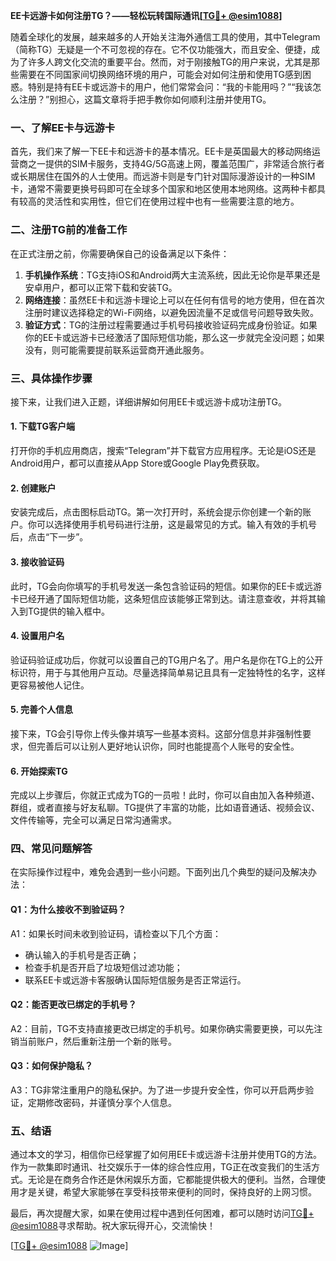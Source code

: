**EE卡远游卡如何注册TG？——轻松玩转国际通讯[[TG💪+ @esim1088](https://t.me/s/esim1088)]**

随着全球化的发展，越来越多的人开始关注海外通信工具的使用，其中Telegram（简称TG）无疑是一个不可忽视的存在。它不仅功能强大，而且安全、便捷，成为了许多人跨文化交流的重要平台。然而，对于刚接触TG的用户来说，尤其是那些需要在不同国家间切换网络环境的用户，可能会对如何注册和使用TG感到困惑。特别是持有EE卡或远游卡的用户，他们常常会问：“我的卡能用吗？”“我该怎么注册？”别担心，这篇文章将手把手教你如何顺利注册并使用TG。

### **一、了解EE卡与远游卡**
首先，我们来了解一下EE卡和远游卡的基本情况。EE卡是英国最大的移动网络运营商之一提供的SIM卡服务，支持4G/5G高速上网，覆盖范围广，非常适合旅行者或长期居住在国外的人士使用。而远游卡则是专门针对国际漫游设计的一种SIM卡，通常不需要更换号码即可在全球多个国家和地区使用本地网络。这两种卡都具有较高的灵活性和实用性，但它们在使用过程中也有一些需要注意的地方。

### **二、注册TG前的准备工作**
在正式注册之前，你需要确保自己的设备满足以下条件：
1. **手机操作系统**：TG支持iOS和Android两大主流系统，因此无论你是苹果还是安卓用户，都可以正常下载和安装TG。
2. **网络连接**：虽然EE卡和远游卡理论上可以在任何有信号的地方使用，但在首次注册时建议选择稳定的Wi-Fi网络，以避免因流量不足或信号问题导致失败。
3. **验证方式**：TG的注册过程需要通过手机号码接收验证码完成身份验证。如果你的EE卡或远游卡已经激活了国际短信功能，那么这一步就完全没问题；如果没有，则可能需要提前联系运营商开通此服务。

### **三、具体操作步骤**
接下来，让我们进入正题，详细讲解如何用EE卡或远游卡成功注册TG。

#### **1. 下载TG客户端**
打开你的手机应用商店，搜索“Telegram”并下载官方应用程序。无论是iOS还是Android用户，都可以直接从App Store或Google Play免费获取。

#### **2. 创建账户**
安装完成后，点击图标启动TG。第一次打开时，系统会提示你创建一个新的账户。你可以选择使用手机号码进行注册，这是最常见的方式。输入有效的手机号后，点击“下一步”。

#### **3. 接收验证码**
此时，TG会向你填写的手机号发送一条包含验证码的短信。如果你的EE卡或远游卡已经开通了国际短信功能，这条短信应该能够正常到达。请注意查收，并将其输入到TG提供的输入框中。

#### **4. 设置用户名**
验证码验证成功后，你就可以设置自己的TG用户名了。用户名是你在TG上的公开标识符，用于与其他用户互动。尽量选择简单易记且具有一定独特性的名字，这样更容易被他人记住。

#### **5. 完善个人信息**
接下来，TG会引导你上传头像并填写一些基本资料。这部分信息并非强制性要求，但完善后可以让别人更好地认识你，同时也能提高个人账号的安全性。

#### **6. 开始探索TG**
完成以上步骤后，你就正式成为TG的一员啦！此时，你可以自由加入各种频道、群组，或者直接与好友私聊。TG提供了丰富的功能，比如语音通话、视频会议、文件传输等，完全可以满足日常沟通需求。

### **四、常见问题解答**
在实际操作过程中，难免会遇到一些小问题。下面列出几个典型的疑问及解决办法：

#### **Q1：为什么接收不到验证码？**
A1：如果长时间未收到验证码，请检查以下几个方面：
- 确认输入的手机号是否正确；
- 检查手机是否开启了垃圾短信过滤功能；
- 联系EE卡或远游卡客服确认国际短信服务是否正常运行。

#### **Q2：能否更改已绑定的手机号？**
A2：目前，TG不支持直接更改已绑定的手机号。如果你确实需要更换，可以先注销当前账户，然后重新注册一个新的账号。

#### **Q3：如何保护隐私？**
A3：TG非常注重用户的隐私保护。为了进一步提升安全性，你可以开启两步验证，定期修改密码，并谨慎分享个人信息。

### **五、结语**
通过本文的学习，相信你已经掌握了如何用EE卡或远游卡注册并使用TG的方法。作为一款集即时通讯、社交娱乐于一体的综合性应用，TG正在改变我们的生活方式。无论是在商务合作还是休闲娱乐方面，它都能提供极大的便利。当然，合理使用才是关键，希望大家能够在享受科技带来便利的同时，保持良好的上网习惯。

最后，再次提醒大家，如果在使用过程中遇到任何困难，都可以随时访问[TG💪+ @esim1088](https://t.me/s/esim1088)寻求帮助。祝大家玩得开心，交流愉快！

[[TG💪+ @esim1088](https://t.me/s/esim1088) ![Image](https://i.postimg.cc/4NQfJmqS/Snipaste-2025-05-13-00-14-12.png)]